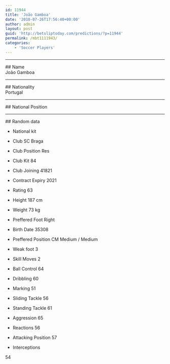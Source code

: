 ```yaml
---
id: 11944
title: 'João Gamboa'
date: '2010-07-26T17:56:40+00:00'
author: admin
layout: post
guid: 'http://betsliptoday.com/predictions/?p=11944'
permalink: /mbt1111943/
categories:
    - 'Soccer Players'
---
```


- - - - - -

\## Name  
 João Gamboa

- - - - - -

\## Nationality  
 Portugal

- - - - - -

\## National Position

- - - - - -

\## Random data

- National kit
- Club
 SC Braga

- Club Position
 Res

- Club Kit
 84

- Club Joining
 41821

- Contract Expiry
 2021

- Rating
 63

- Height
 187 cm

- Weight
 73 kg

- Preffered Foot
 Right

- Birth Date
 35308

- Preffered Position
 CM Medium / Medium

- Weak foot
 3

- Skill Moves
 2

- Ball Control
 64

- Dribbling
 60

- Marking
 51

- Sliding Tackle
 56

- Standing Tackle
 61

- Aggression
 65

- Reactions
 56

- Attacking Position
 57

- Interceptions

 54